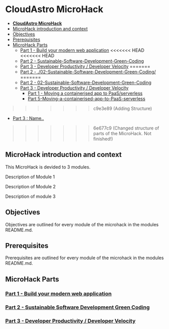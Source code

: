 # **CloudAstro MicroHack**

- [**CloudAstro MicroHack**](#cloudastro-microhack)
- [MicroHack introduction and context](#microhack-introduction-and-context)
- [Objectives](#objectives)
- [Prerequisites](#prerequisites)
- [MicroHack Parts](#microhack-parts)
  - [Part 1 - Build your modern web application](./01-build-your-modern-web-application/README.md)
<<<<<<< HEAD
<<<<<<< HEAD
  - [Part 2 - Sustainable-Software-Development-Green-Coding](./02-Sustainable-Software-Development-Green-Coding/)
  - [Part 3 - Developer Productivity / Developer Velocity](./03-Developer-Productivity/Developer-Velocity/README.md)
=======
  - [Part 2 - ./02-Sustainable-Software-Development-Green-Coding/](./03-developer-productivity-developer-velocity/5-Moving-a-containerised-app-to-PaaS-serverless/)
=======
  - [Part 2 - 02-Sustainable-Software-Development-Green-Coding](./02-Sustainable-Software-Development-Green-Coding/)
  - [Part 3 - Developer Productivity / Developer Velocity](./03=Developer-Productivity/Developer-Velocity/)
    - [Part 1 - Moving a containerised app to PaaS/serverless](./03-developer-productivity-developer-velocity/)
    - [Part 5-Moving-a-containerised-app-to-PaaS-serverless]()
>>>>>>> c9e3e89 (Adding Structure)
  - [Part 3 : Name..](./03-developer-productivity-developer-velocity/)
>>>>>>> 6e677c9 (Changed structure of parts of the MicroHack. Not finished!)

## MicroHack introduction and context

This MicroHack is devided to 3 modules.

Description of Module 1

Description of Module 2

Description of module 3

## Objectives

Objectives are outlined for every module of the microhack in the modules README.md.

## Prerequisites

Prerequisites are outlined for every module of the microhack in the modules README.md.

## MicroHack Parts

### [Part 1 - Build your modern web application](./01-build-your-modern-web-application/README.md)

### [Part 2 - Sustainable Software Development Green Coding](./02-Sustainable-Software-Development-Green-Coding/README.md)

### [Part 3 - Developer Productivity / Developer Velocity ](./03-Developer-Productivity/Developer-Velocity/README.md)
